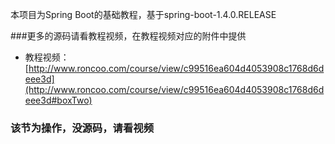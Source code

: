 本项目为Spring Boot的基础教程，基于spring-boot-1.4.0.RELEASE

###更多的源码请看教程视频，在教程视频对应的附件中提供

- 教程视频：[http://www.roncoo.com/course/view/c99516ea604d4053908c1768d6deee3d](http://www.roncoo.com/course/view/c99516ea604d4053908c1768d6deee3d#boxTwo)

### 该节为操作，没源码，请看视频